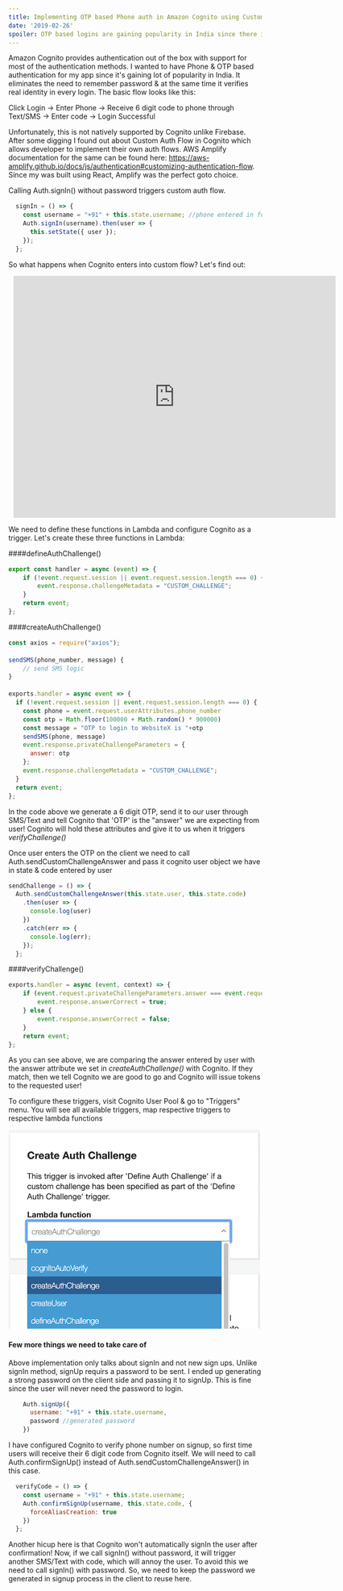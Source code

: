 ```yaml
---
title: Implementing OTP based Phone auth in Amazon Cognito using Custom Auth Flow & Amplify
date: '2019-02-26'
spoiler: OTP based logins are gaining popularity in India since there is no need to remember passwords and huge mobile user base.
---
```


Amazon Cognito provides authentication out of the box with support for most of the authentication methods. I wanted to have Phone & OTP based authentication for my app since it's gaining lot of popularity in India. It eliminates the need to remember password & at the same time it verifies real identity in every login. The basic flow looks like this:

Click Login -> Enter Phone -> Receive 6 digit code to phone through Text/SMS -> Enter code -> Login Successful

Unfortunately, this is not natively supported by Cognito unlike Firebase. After some digging I found out about Custom Auth Flow in Cognito which allows developer to implement their own auth flows. AWS Amplify documentation for the same can be found here: https://aws-amplify.github.io/docs/js/authentication#customizing-authentication-flow. Since my was built using React, Amplify was the perfect goto choice.

Calling Auth.signIn() without password triggers custom auth flow.

```javascript
  signIn = () => {
    const username = "+91" + this.state.username; //phone entered in form
    Auth.signIn(username).then(user => {
      this.setState({ user });
    });
  };
```

So what happens when Cognito enters into custom flow? Let's find out:

<div style="width: 640px; height: 480px; margin: 10px; position: relative;"><iframe allowfullscreen frameborder="0" style="width:640px; height:480px" src="https://www.lucidchart.com/documents/embeddedchart/1a1a23ce-0a77-4446-85bd-f084b3a27b42" id="CAIXmyy.iMlh"></iframe></div>


We need to define these functions in Lambda and configure Cognito as a trigger. Let's create these three functions in Lambda:

####defineAuthChallenge()

```javascript
export const handler = async (event) => {
    if (!event.request.session || event.request.session.length === 0) {
        event.response.challengeMetadata = "CUSTOM_CHALLENGE";
    }
    return event;
};
```

####createAuthChallenge()

```javascript
const axios = require("axios");

sendSMS(phone_number, message) {
    // send SMS logic
}

exports.handler = async event => {
  if (!event.request.session || event.request.session.length === 0) {
    const phone = event.request.userAttributes.phone_number
    const otp = Math.floor(100000 + Math.random() * 900000)
    const message = "OTP to login to WebsiteX is "+otp
    sendSMS(phone, message)
    event.response.privateChallengeParameters = {
      answer: otp
    };
    event.response.challengeMetadata = "CUSTOM_CHALLENGE";
  }
  return event;
};
```

In the code above we generate a 6 digit OTP, send it to our user through SMS/Text and tell Cognito that 'OTP' is the "answer" we are expecting from user! Cognito will hold these attributes and give it to us when it triggers _verifyChallenge()_

Once user enters the OTP on the client we need to call Auth.sendCustomChallengeAnswer and pass it cognito user object we have in state & code entered by user

```javascript
sendChallenge = () => {
  Auth.sendCustomChallengeAnswer(this.state.user, this.state.code)
    .then(user => {
      console.log(user)
    })
    .catch(err => {
      console.log(err);
    });
  };
```

####verifyChallenge()

```javascript
exports.handler = async (event, context) => {
    if (event.request.privateChallengeParameters.answer === event.request.challengeAnswer) {
        event.response.answerCorrect = true;
    } else {
        event.response.answerCorrect = false;
    }
    return event;
};
```

As you can see above, we are comparing the answer entered by user with the answer attribute we set in _createAuthChallenge()_ with Cognito. If they match, then we tell Cognito we are good to go and Cognito will issue tokens to the requested user!

To configure these triggers, visit Cognito User Pool & go to "Triggers" menu. You will see all available triggers, map respective triggers to respective lambda functions

![Cognito Trigger Screenshot](./cognito-trigger.png "Cognito Trigger Screenshot")

#### Few more things we need to take care of
Above implementation only talks about signIn and not new sign ups. Unlike signIn method, signUp requirs a password to be sent. I ended up generating a strong password on the client side and passing it to signUp. This is fine since the user will never need the password to login.

```javascript
    Auth.signUp({
      username: "+91" + this.state.username,
      password //generated password
    })
```

I have configured Cognito to verify phone number on signup, so first time users will receive their 6 digit code from Cognito itself. We will need to call Auth.confirmSignUp() instead of Auth.sendCustomChallengeAnswer() in this case.

```javascript
  verifyCode = () => {
    const username = "+91" + this.state.username;
    Auth.confirmSignUp(username, this.state.code, {
      forceAliasCreation: true
    })
  };
```

Another hicup here is that Cognito won't automatically signIn the user after confirmation! Now, if we call signIn() without password, it will trigger another SMS/Text with code, which will annoy the user. To avoid this we need to call signIn() with password. So, we need to keep the password we generated in signup process in the client to reuse here.